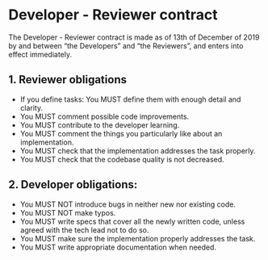 # Developer - Reviewer contract

The Developer - Reviewer contract is made as of 13th of December of 2019 by and between “the Developers” and “the Reviewers”, and enters into effect immediately.

## 1. Reviewer obligations

* If you define tasks: You MUST define them with enough detail and clarity.
* You MUST comment possible code improvements.
* You MUST contribute to the developer learning.
* You MUST comment the things you particularly like about an implementation.
* You MUST check that the implementation addresses the task properly.
* You MUST check that the codebase quality is not decreased.

## 2. Developer obligations:

* You MUST NOT introduce bugs in neither new nor existing code.
* You MUST NOT make typos.
* You MUST write specs that cover all the newly written code, unless agreed with the tech lead not to do so.
* You MUST make sure the implementation properly addresses the task.
* You MUST write appropriate documentation when needed.
